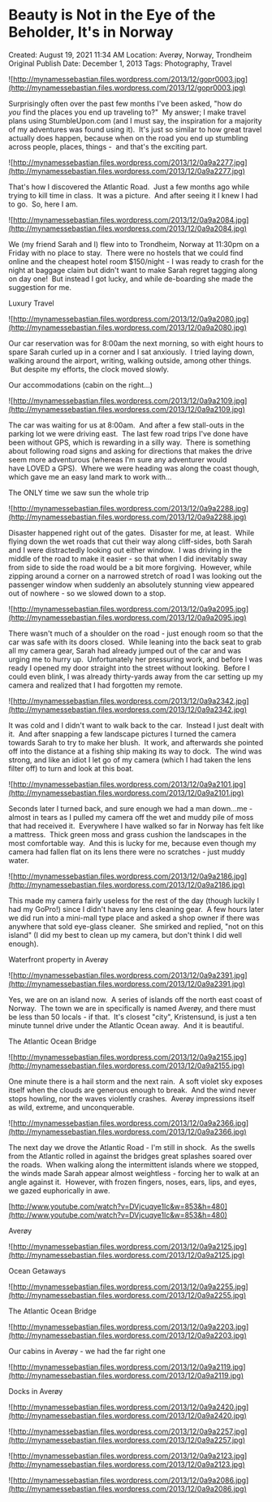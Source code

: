 # Beauty is Not in the Eye of the Beholder, It's in Norway

Created: August 19, 2021 11:34 AM
Location: Averøy, Norway, Trondheim
Original Publish Date: December 1, 2013
Tags: Photography, Travel

![http://mynamessebastian.files.wordpress.com/2013/12/gopr0003.jpg](http://mynamessebastian.files.wordpress.com/2013/12/gopr0003.jpg)

Surprisingly often over the past few months I've been asked, "how do *you* find the places you end up traveling to?"  My answer; I make travel plans using StumbleUpon.com (and I must say, the inspiration for a majority of my adventures was found using it).  It's just so similar to how great travel actually does happen, because when on the road you end up stumbling across people, places, things -  and that's the exciting part.

![http://mynamessebastian.files.wordpress.com/2013/12/0a9a2277.jpg](http://mynamessebastian.files.wordpress.com/2013/12/0a9a2277.jpg)

That's how I discovered the Atlantic Road.  Just a few months ago while trying to kill time in class.  It was a picture.  And after seeing it I knew I had to go.  So, here I am.

![http://mynamessebastian.files.wordpress.com/2013/12/0a9a2084.jpg](http://mynamessebastian.files.wordpress.com/2013/12/0a9a2084.jpg)

We (my friend Sarah and I) flew into to Trondheim, Norway at 11:30pm on a Friday with no place to stay.  There were no hostels that we could find online and the cheapest hotel room $150/night - I was ready to crash for the night at baggage claim but didn't want to make Sarah regret tagging along on day one!  But instead I got lucky, and while de-boarding she made the suggestion for me.

Luxury Travel

![http://mynamessebastian.files.wordpress.com/2013/12/0a9a2080.jpg](http://mynamessebastian.files.wordpress.com/2013/12/0a9a2080.jpg)

Our car reservation was for 8:00am the next morning, so with eight hours to spare Sarah curled up in a corner and I sat anxiously.  I tried laying down, walking around the airport, writing, walking outside, among other things.  But despite my efforts, the clock moved slowly.

Our accommodations (cabin on the right...)

![http://mynamessebastian.files.wordpress.com/2013/12/0a9a2109.jpg](http://mynamessebastian.files.wordpress.com/2013/12/0a9a2109.jpg)

The car was waiting for us at 8:00am.  And after a few stall-outs in the parking lot we were driving east.  The last few road trips I've done have been without GPS, which is rewarding in a silly way.  There is something about following road signs and asking for directions that makes the drive seem more adventurous (whereas I'm sure any adventurer would have LOVED a GPS).  Where we were heading was along the coast though, which gave me an easy land mark to work with...

The ONLY time we saw sun the whole trip

![http://mynamessebastian.files.wordpress.com/2013/12/0a9a2288.jpg](http://mynamessebastian.files.wordpress.com/2013/12/0a9a2288.jpg)

Disaster happened right out of the gates.  Disaster for me, at least.  While flying down the wet roads that cut their way along cliff-sides, both Sarah and I were distractedly looking out either window.  I was driving in the middle of the road to make it easier - so that when I did inevitably sway from side to side the road would be a bit more forgiving.  However, while zipping around a corner on a narrowed stretch of road I was looking out the passenger window when suddenly an absolutely stunning view appeared out of nowhere - so we slowed down to a stop.

![http://mynamessebastian.files.wordpress.com/2013/12/0a9a2095.jpg](http://mynamessebastian.files.wordpress.com/2013/12/0a9a2095.jpg)

There wasn't much of a shoulder on the road - just enough room so that the car was safe with its doors closed.  While leaning into the back seat to grab all my camera gear, Sarah had already jumped out of the car and was urging me to hurry up.  Unfortunately her pressuring work, and before I was ready I opened my door straight into the street without looking.  Before I could even blink, I was already thirty-yards away from the car setting up my camera and realized that I had forgotten my remote.

![http://mynamessebastian.files.wordpress.com/2013/12/0a9a2342.jpg](http://mynamessebastian.files.wordpress.com/2013/12/0a9a2342.jpg)

It was cold and I didn't want to walk back to the car.  Instead I just dealt with it.  And after snapping a few landscape pictures I turned the camera towards Sarah to try to make her blush.  It work, and afterwards she pointed off into the distance at a fishing ship making its way to dock.  The wind was strong, and like an idiot I let go of my camera (which I had taken the lens filter off) to turn and look at this boat.

![http://mynamessebastian.files.wordpress.com/2013/12/0a9a2101.jpg](http://mynamessebastian.files.wordpress.com/2013/12/0a9a2101.jpg)

Seconds later I turned back, and sure enough we had a man down...me - almost in tears as I pulled my camera off the wet and muddy pile of moss that had received it.  Everywhere I have walked so far in Norway has felt like a mattress.  Thick green moss and grass cushion the landscapes in the most comfortable way.  And this is lucky for me, because even though my camera had fallen flat on its lens there were no scratches - just muddy water.

![http://mynamessebastian.files.wordpress.com/2013/12/0a9a2186.jpg](http://mynamessebastian.files.wordpress.com/2013/12/0a9a2186.jpg)

This made my camera fairly useless for the rest of the day (though luckily I had my GoPro!) since I didn't have any lens cleaning gear.  A few hours later we did run into a mini-mall type place and asked a shop owner if there was anywhere that sold eye-glass cleaner.  She smirked and replied, "not on this island" (I did my best to clean up my camera, but don't think I did well enough).

Waterfront property in Averøy

![http://mynamessebastian.files.wordpress.com/2013/12/0a9a2391.jpg](http://mynamessebastian.files.wordpress.com/2013/12/0a9a2391.jpg)

Yes, we are on an island now.  A series of islands off the north east coast of Norway.  The town we are in specifically is named Averøy, and there must be less than 50 locals - if that.  It's closest "city", Kristensund, is just a ten minute tunnel drive under the Atlantic Ocean away.  And it is beautiful.

The Atlantic Ocean Bridge

![http://mynamessebastian.files.wordpress.com/2013/12/0a9a2155.jpg](http://mynamessebastian.files.wordpress.com/2013/12/0a9a2155.jpg)

One minute there is a hail storm and the next rain.  A soft violet sky exposes itself when the clouds are generous enough to break.  And the wind never stops howling, nor the waves violently crashes.  Averøy impressions itself as wild, extreme, and unconquerable.

![http://mynamessebastian.files.wordpress.com/2013/12/0a9a2366.jpg](http://mynamessebastian.files.wordpress.com/2013/12/0a9a2366.jpg)

The next day we drove the Atlantic Road - I'm still in shock.  As the swells from the Atlantic rolled in against the bridges great splashes soared over the roads.  When walking along the intermittent islands where we stopped, the winds made Sarah appear almost weightless - forcing her to walk at an angle against it.  However, with frozen fingers, noses, ears, lips, and eyes, we gazed euphorically in awe.

[http://www.youtube.com/watch?v=DVjcuqye1lc&w=853&h=480](http://www.youtube.com/watch?v=DVjcuqye1lc&w=853&h=480)

Averøy

![http://mynamessebastian.files.wordpress.com/2013/12/0a9a2125.jpg](http://mynamessebastian.files.wordpress.com/2013/12/0a9a2125.jpg)

Ocean Getaways

![http://mynamessebastian.files.wordpress.com/2013/12/0a9a2255.jpg](http://mynamessebastian.files.wordpress.com/2013/12/0a9a2255.jpg)

The Atlantic Ocean Bridge

![http://mynamessebastian.files.wordpress.com/2013/12/0a9a2203.jpg](http://mynamessebastian.files.wordpress.com/2013/12/0a9a2203.jpg)

Our cabins in Averøy - we had the far right one

![http://mynamessebastian.files.wordpress.com/2013/12/0a9a2119.jpg](http://mynamessebastian.files.wordpress.com/2013/12/0a9a2119.jpg)

Docks in Averøy

![http://mynamessebastian.files.wordpress.com/2013/12/0a9a2420.jpg](http://mynamessebastian.files.wordpress.com/2013/12/0a9a2420.jpg)

![http://mynamessebastian.files.wordpress.com/2013/12/0a9a2257.jpg](http://mynamessebastian.files.wordpress.com/2013/12/0a9a2257.jpg)

![http://mynamessebastian.files.wordpress.com/2013/12/0a9a2123.jpg](http://mynamessebastian.files.wordpress.com/2013/12/0a9a2123.jpg)

![http://mynamessebastian.files.wordpress.com/2013/12/0a9a2086.jpg](http://mynamessebastian.files.wordpress.com/2013/12/0a9a2086.jpg)